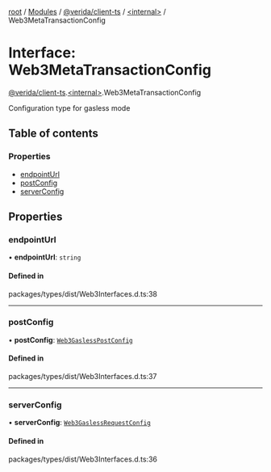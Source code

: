 [root](../README.md) / [Modules](../modules.md) / [@verida/client-ts](../modules/verida_client_ts.md) / [<internal\>](../modules/verida_client_ts._internal_.md) / Web3MetaTransactionConfig

# Interface: Web3MetaTransactionConfig

[@verida/client-ts](../modules/verida_client_ts.md).[<internal\>](../modules/verida_client_ts._internal_.md).Web3MetaTransactionConfig

Configuration type for gasless mode

## Table of contents

### Properties

- [endpointUrl](verida_client_ts._internal_.Web3MetaTransactionConfig.md#endpointurl)
- [postConfig](verida_client_ts._internal_.Web3MetaTransactionConfig.md#postconfig)
- [serverConfig](verida_client_ts._internal_.Web3MetaTransactionConfig.md#serverconfig)

## Properties

### endpointUrl

• **endpointUrl**: `string`

#### Defined in

packages/types/dist/Web3Interfaces.d.ts:38

___

### postConfig

• **postConfig**: [`Web3GaslessPostConfig`](verida_client_ts._internal_.Web3GaslessPostConfig.md)

#### Defined in

packages/types/dist/Web3Interfaces.d.ts:37

___

### serverConfig

• **serverConfig**: [`Web3GaslessRequestConfig`](verida_client_ts._internal_.Web3GaslessRequestConfig.md)

#### Defined in

packages/types/dist/Web3Interfaces.d.ts:36
